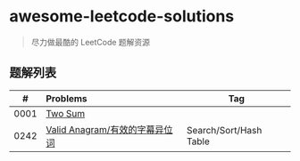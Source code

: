# awesome-leetcode-solutions

> 尽力做最酷的 LeetCode 题解资源

## 题解列表

|  #   | Problems                                                     | Tag                    |
| :--: | :----------------------------------------------------------- | ---------------------- |
| 0001 | [Two Sum](solutions/0001-valid-anagram/README.md)                  |                        |
| 0242 | [Valid Anagram/有效的字幕异位词](solutions/0242-two-sum/README.md) | Search/Sort/Hash Table |

